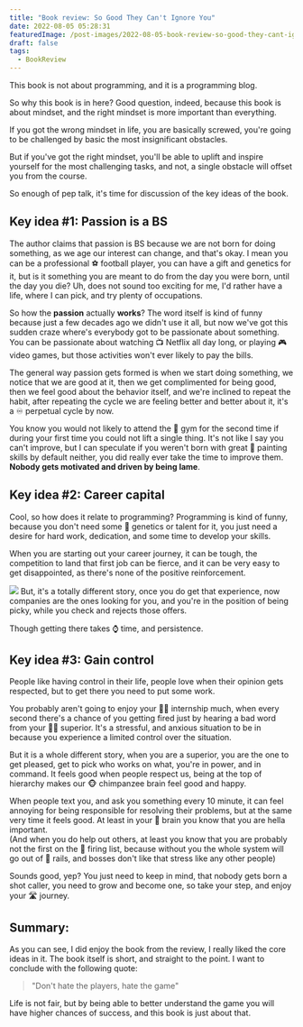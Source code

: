 ```yaml
---
title: "Book review: So Good They Can't Ignore You"
date: 2022-08-05 05:28:31
featuredImage: /post-images/2022-08-05-book-review-so-good-they-cant-ignore-you.webp
draft: false
tags:
  - BookReview
---
```


This book is not about programming, and it is a programming blog.

So why this book is in here? Good question, indeed, because this book is about mindset, and the right mindset is more important than everything.

If you got the wrong mindset in life, you are basically screwed, you're going to be challenged by basic the most insignificant obstacles.

But if you've got the right mindset, you'll be able to uplift and inspire yourself for the most challenging tasks, and not, a single obstacle will offset you from the course.

So enough of pep talk, it's time for discussion of the key ideas of the book.

## Key idea #1: Passion is a BS

The author claims that passion is BS because we are not born for doing something, as we age our interest can change, and that's okay. I mean you can be a professional ⚽ football player, you can have a gift and genetics for it, but is it something you are meant to do from the day you were born, until the day you die? Uh, does not sound too exciting for me, I'd rather have a life, where I can pick, and try plenty of occupations.

So how the **passion** actually **works**? The word itself is kind of funny because just a few decades ago we didn't use it all, but now we've got this sudden craze where's everybody got to be passionate about something. You can be passionate about watching 📺 Netflix all day long, or playing 🎮 video games, but those activities won't ever likely to pay the bills.

The general way passion gets formed is when we start doing something, we notice that we are good at it, then we get complimented for being good, then we feel good about the behavior itself, and we're inclined to repeat the habit, after repeating the cycle we are feeling better and better about it, it's a ♾ perpetual cycle by now.

You know you would not likely to attend the 💪 gym for the second time if during your first time you could not lift a single thing. It's not like I say you can't improve, but I can speculate if you weren't born with great 🎨 painting skills by default neither, you did really ever take the time to improve them. **Nobody gets motivated and driven by being lame**.

## Key idea #2: Career capital

Cool, so how does it relate to programming? Programming is kind of funny, because you don't need some 🧬 genetics or talent for it, you just need a desire for hard work, dedication, and some time to develop your skills.

When you are starting out your career journey, it can be tough, the competition to land that first job can be fierce, and it can be very easy to get disappointed, as there's none of the positive reinforcement.

![](http://localhost/wordpress/wp-content/uploads/2022/08/image.png) But, it's a totally different story, once you do get that experience, now companies are the ones looking for you, and you're in the position of being picky, while you check and rejects those offers.

Though getting there takes ⌚ time, and persistence.

## Key idea #3: Gain control

People like having control in their life, people love when their opinion gets respected, but to get there you need to put some work.

You probably aren't going to enjoy your 👨‍💼 internship much, when every second there's a chance of you getting fired just by hearing a bad word from your 👩‍💼 superior. It's a stressful, and anxious situation to be in because you experience a limited control over the situation.

But it is a whole different story, when you are a superior, you are the one to get pleased, get to pick who works on what, you're in power, and in command. It feels good when people respect us, being at the top of hierarchy makes our 🐵 chimpanzee brain feel good and happy.

When people text you, and ask you something every 10 minute, it can feel annoying for being responsible for resolving their problems, but at the same very time it feels good. At least in your 🧠 brain you know that you are hella important.  
(And when you do help out others, at least you know that you are probably not the first on the 📃 firing list, because without you the whole system will go out of 🚂 rails, and bosses don't like that stress like any other people)

Sounds good, yep? You just need to keep in mind, that nobody gets born a shot caller, you need to grow and become one, so take your step, and enjoy your 🛣 journey.

## Summary:

As you can see, I did enjoy the book from the review, I really liked the core ideas in it. The book itself is short, and straight to the point. I want to conclude with the following quote:

> "Don't hate the players, hate the game"

Life is not fair, but by being able to better understand the game you will have higher chances of success, and this book is just about that.
